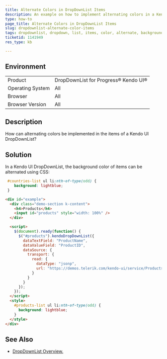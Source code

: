 ```yaml
---
title: Alternate Colors in DropDownList Items
description: An example on how to implement alternating colors in a Kendo UI DropDownList
type: how-to
page_title: Alternate Colors in DropDownList Items
slug: dropdownlist-alternate-color-items
tags: dropdownlist, dropdown, list, items, color, alternate, background
ticketid: 1141949
res_type: kb

---
```


## Environment
<table>
 <tr>
  <td>Product</td>
  <td>DropDownList for Progress® Kendo UI®</td>
 </tr>
 <tr>
  <td>Operating System</td>
  <td>All</td>
 </tr>
 <tr>
  <td>Browser</td>
  <td>All</td>
 </tr>
 <tr>
  <td>Browser Version</td>
  <td>All</td>
 </tr>
</table>

## Description

How can alternating colors be implemented in the items of a Kendo UI DropDownList?

## Solution

In a Kendo UI DropDownList, the background color of items can be alternated using CSS:

````css
 #countries-list ul li:nth-of-type(odd) {
    background: lightblue;
 }
````

```html
<div id="example">
  <div class="demo-section k-content">
    <h4>Products</h4>
    <input id="products" style="width: 100%" />
  </div>

  <script>
    $(document).ready(function() {
      $("#products").kendoDropDownList({
        dataTextField: "ProductName",
        dataValueField: "ProductID",
        dataSource: {
          transport: {
            read: {
              dataType: "jsonp",
              url: "https://demos.telerik.com/kendo-ui/service/Products",
            }
          }
        }
      });
    });
  </script>
  <style>
    #products-list ul li:nth-of-type(odd) {
      background: lightblue;
    }
  </style>
</div>
```

## See Also

* [DropDownList Overview.](https://docs.telerik.com/kendo-ui/controls/editors/dropdownlist/overview)
